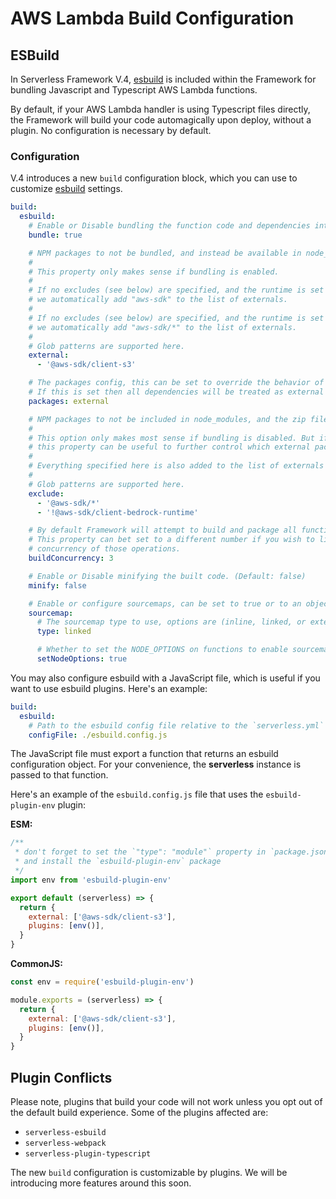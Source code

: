 <!--
title: Function Build Configuration
description: Configuration guide for building AWS Lambda functions with Serverless Framework using esbuild.
short_title: Build Config
keywords:
  [
    'Serverless Framework',
    'AWS Lambda',
    'Build Configuration',
    'esbuild',
    'Typescript',
  ]
-->

# AWS Lambda Build Configuration

## ESBuild

In Serverless Framework V.4, [esbuild](https://github.com/evanw/esbuild) is included within the Framework for bundling Javascript and Typescript AWS Lambda functions.

By default, if your AWS Lambda handler is using Typescript files directly, the Framework will build your code automagically upon deploy, without a plugin. No configuration is necessary by default.

### Configuration

V.4 introduces a new `build` configuration block, which you can use to customize [esbuild](https://github.com/evanw/esbuild) settings.

```yaml
build:
  esbuild:
    # Enable or Disable bundling the function code and dependencies into a single file. (Default: true)
    bundle: true

    # NPM packages to not be bundled, and instead be available in node_modules, and the zip file uploaded to Lambda.
    #
    # This property only makes sense if bundling is enabled.
    #
    # If no excludes (see below) are specified, and the runtime is set to nodejs16.x or lower,
    # we automatically add "aws-sdk" to the list of externals.
    #
    # If no excludes (see below) are specified, and the runtime is set to nodejs18.x or higher,
    # we automatically add "aws-sdk/*" to the list of externals.
    #
    # Glob patterns are supported here.
    external:
      - '@aws-sdk/client-s3'

    # The packages config, this can be set to override the behavior of external
    # If this is set then all dependencies will be treated as external and not bundled.
    packages: external

    # NPM packages to not be included in node_modules, and the zip file uploaded to Lambda.
    #
    # This option only makes most sense if bundling is disabled. But if bundling is enabled and externals are specified
    # this property can be useful to further control which external packages to be included/excluded from the zip file.
    #
    # Everything specified here is also added to the list of externals (see above).
    #
    # Glob patterns are supported here.
    exclude:
      - '@aws-sdk/*'
      - '!@aws-sdk/client-bedrock-runtime'

    # By default Framework will attempt to build and package all functions concurrently.
    # This property can bet set to a different number if you wish to limit the
    # concurrency of those operations.
    buildConcurrency: 3

    # Enable or Disable minifying the built code. (Default: false)
    minify: false

    # Enable or configure sourcemaps, can be set to true or to an object with further configuration.
    sourcemap:
      # The sourcemap type to use, options are (inline, linked, or external)
      type: linked

      # Whether to set the NODE_OPTIONS on functions to enable sourcemaps on Lambda
      setNodeOptions: true
```

You may also configure esbuild with a JavaScript file, which is useful if you want to use esbuild plugins. Here's an example:

```yml
build:
  esbuild:
    # Path to the esbuild config file relative to the `serverless.yml` file
    configFile: ./esbuild.config.js
```

The JavaScript file must export a function that returns an esbuild configuration object. For your convenience, the **serverless** instance is passed to that function.

Here's an example of the `esbuild.config.js` file that uses the `esbuild-plugin-env` plugin:

**ESM:**

```js
/**
 * don't forget to set the `"type": "module"` property in `package.json`
 * and install the `esbuild-plugin-env` package
 */
import env from 'esbuild-plugin-env'

export default (serverless) => {
  return {
    external: ['@aws-sdk/client-s3'],
    plugins: [env()],
  }
}
```

**CommonJS:**

```js
const env = require('esbuild-plugin-env')

module.exports = (serverless) => {
  return {
    external: ['@aws-sdk/client-s3'],
    plugins: [env()],
  }
}
```

## Plugin Conflicts

Please note, plugins that build your code will not work unless you opt out of the default build experience. Some of the plugins affected are:

- `serverless-esbuild`
- `serverless-webpack`
- `serverless-plugin-typescript`

The new `build` configuration is customizable by plugins. We will be introducing more features around this soon.
